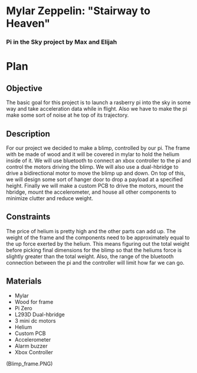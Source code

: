 # Mylar Zeppelin: "Stairway to Heaven"
### Pi in the Sky project by Max and Elijah

# Plan
## Objective
The basic goal for this project is to launch a rasberry pi into the sky in some way and take acceleration data while in flight. Also we have to make the pi make some sort of noise at he top of its trajectory.
## Description
For our project we decided to make a blimp, controlled by our pi. The frame with be made of wood and it will be covered in mylar to hold the helium inside of it. We will use bluetooth to connect an xbox controller to the pi and control the motors driving the blimp. We will also use a dual-hbridge to drive a bidirectional motor to move the blimp up and down. On top of this, we will design some sort of hanger door to drop a payload at a specified height. Finally we will make a custom PCB to drive the motors, mount the hbridge, mount the accelerometer, and house all other components to minimize clutter and reduce weight.
## Constraints
The price of helium is pretty high and the other parts can add up. The weight of the frame and the components need to be approximately equal to the up force exerted by the helium. This means figuring out the total weight before picking final dimensions for the blimp so that the heliums force is slightly greater than the total weight. Also, the range of the bluetooth connection between the pi and the controller will limit how far we can go.
## Materials
* Mylar
* Wood for frame
* Pi Zero
* L293D Dual-hbridge
* 3 mini dc motors
* Helium
* Custom PCB
* Accelerometer
* Alarm buzzer
* Xbox Controller

(Blimp_frame.PNG)
